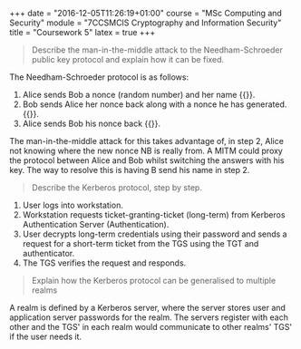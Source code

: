 +++
date = "2016-12-05T11:26:19+01:00"
course = "MSc Computing and Security"
module = "7CCSMCIS Cryptography and Information Security"
title = "Coursework 5"
latex = true
+++

> Describe the man-in-the-middle attack to the Needham-Schroeder public key protocol and explain how it can be fixed.

The Needham-Schroeder protocol is as follows:

1. Alice sends Bob a nonce (random number) and her name {{<latex i="A \rightarrow B: {{NA, A}_K}_B" />}}.
2. Bob sends Alice her nonce back along with a nonce he has generated. {{<latex i="B \rightarrow A: {{NA, NB}_K}_A" />}}.
3. Alice sends Bob his nonce back {{<latex i="A \rightarrow A: {{NB}_K}_B" />}}.

The man-in-the-middle attack for this takes advantage of, in step 2, Alice not knowing where the new nonce NB is really from. A MITM could proxy the protocol between Alice and Bob whilst switching the answers with his key. The way to resolve this is having B send his name in step 2.


> Describe the Kerberos protocol, step by step.

1. User logs into workstation.
2. Workstation requests ticket-granting-ticket (long-term) from Kerberos Authentication Server (Authentication).
3. User decrypts long-term credentials using their password and sends a request for a short-term ticket from the TGS using the TGT and authenticator.
4. The TGS verifies the request and responds.



> Explain how the Kerberos protocol can be generalised to multiple realms

A realm is defined by a Kerberos server, where the server stores user and application server passwords for the realm. The servers register with each other and the TGS' in each realm would communicate to other realms' TGS' if the user needs it.
